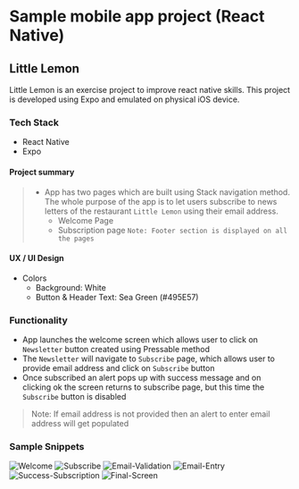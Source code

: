 # Sample mobile app project (React Native)
## Little Lemon
Little Lemon is an exercise project to improve react native skills. This project is developed using Expo and emulated on physical iOS device.

### Tech Stack
* React Native
* Expo

#### Project summary
> * App has two pages which are built using Stack navigation method. The whole purpose of the app is to let users subscribe to news letters of the restaurant `Little Lemon` using their email address.
>   * Welcome Page
>   * Subscription page
> `Note: Footer section is displayed on all the pages`

#### UX / UI Design
* Colors
    * Background: White
    * Button & Header Text: Sea Green (#495E57)

### Functionality
* App launches the welcome screen which allows user to click on `Newsletter` button created using Pressable method
* The `Newsletter` will navigate to `Subscribe` page, which allows user to provide email address and click on `Subscribe` button 
* Once subscribed an alert pops up with success message and on clicking ok the screen returns to subscribe page, but this time the `Subscribe` button is disabled
> Note: If email address is not provided then an alert to enter email address will get populated

### Sample Snippets
![Welcome](https://github.com/vish4life/reactNativeSample/blob/main/ProjectScreenShots/image0.png)
![Subscribe](https://github.com/vish4life/reactNativeSample/blob/main/ProjectScreenShots/image1.png)
![Email-Validation](https://github.com/vish4life/reactNativeSample/blob/main/ProjectScreenShots/image2.png)
![Email-Entry](https://github.com/vish4life/reactNativeSample/blob/main/ProjectScreenShots/image3.png)
![Success-Subscription](https://github.com/vish4life/reactNativeSample/blob/main/ProjectScreenShots/image4.png)
![Final-Screen](https://github.com/vish4life/reactNativeSample/blob/main/ProjectScreenShots/image5.png)
